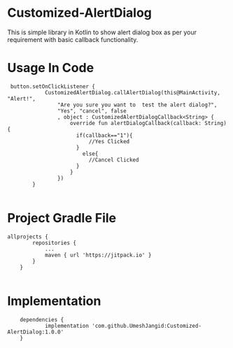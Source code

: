 # Customized-AlertDialog
This is simple library in Kotlin to show alert dialog box as per your requirement with basic callback functionality.

# Usage In Code
```
 button.setOnClickListener {
            CustomizedAlertDialog.callAlertDialog(this@MainActivity, "Alert!",
                "Are you sure you want to  test the alert dialog?",
                "Yes", "cancel", false
                , object : CustomizedAlertDialogCallback<String> {
                    override fun alertDialogCallback(callback: String) {
                      if(callback=="1"){
                          //Yes Clicked
                      }
                        else{
                          //Cancel Clicked
                      }
                    }
                })
        }


```
# Project Gradle File

```
allprojects {
		repositories {
			...
			maven { url 'https://jitpack.io' }
		}
	}
  
  ```
  
# Implementation
```
	dependencies {
	        implementation 'com.github.UmeshJangid:Customized-AlertDialog:1.0.0'
	}
	
```
